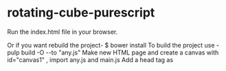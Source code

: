 # rotating-cube-purescript

Run the index.html file in your browser.

Or if you want rebuild the project- 
$  bower install
To build the project use - pulp build -O --to "any.js"
Make new HTML page and create a canvas with id="canvas1" , import any.js and main.js
Add a head tag as
  <head>
    <script src="https://ajax.googleapis.com/ajax/libs/jquery/3.2.1/jquery.min.js"></script>
  </head>
